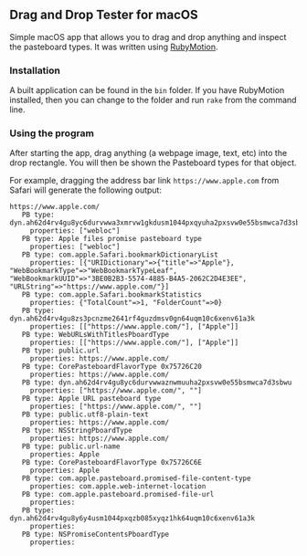 ## Drag and Drop Tester for macOS

Simple macOS app that allows you to drag and drop anything and inspect the pasteboard types.  It was written using [RubyMotion](http://www.rubymotion.com).

### Installation

A built application can be found in the `bin` folder.  If you have RubyMotion installed, then you can change to the folder and run `rake` from the command line.

### Using the program

After starting the app, drag anything (a webpage image, text, etc) into the drop rectangle.  You will
then be shown the Pasteboard types for that object.

For example, dragging the address bar link `https://www.apple.com` from Safari will generate
the following output:

```
https://www.apple.com/
   PB type: dyn.ah62d4rv4gu8yc6durvwwa3xmrvw1gkdusm1044pxqyuha2pxsvw0e55bsmwca7d3sbwu
     properties: ["webloc"]
   PB type: Apple files promise pasteboard type
     properties: ["webloc"]
   PB type: com.apple.Safari.bookmarkDictionaryList
     properties: [{"URIDictionary"=>{"title"=>"Apple"}, "WebBookmarkType"=>"WebBookmarkTypeLeaf", "WebBookmarkUUID"=>"3BE0B2B3-5574-4885-B4A5-2062C2D4E3EE", "URLString"=>"https://www.apple.com/"}]
   PB type: com.apple.Safari.bookmarkStatistics
     properties: {"TotalCount"=>1, "FolderCount"=>0}
   PB type: dyn.ah62d4rv4gu8zs3pcnzme2641rf4guzdmsv0gn64uqm10c6xenv61a3k
     properties: [["https://www.apple.com/"], ["Apple"]]
   PB type: WebURLsWithTitlesPboardType
     properties: [["https://www.apple.com/"], ["Apple"]]
   PB type: public.url
     properties: https://www.apple.com/
   PB type: CorePasteboardFlavorType 0x75726C20
     properties: https://www.apple.com/
   PB type: dyn.ah62d4rv4gu8yc6durvwwaznwmuuha2pxsvw0e55bsmwca7d3sbwu
     properties: ["https://www.apple.com/", ""]
   PB type: Apple URL pasteboard type
     properties: ["https://www.apple.com/", ""]
   PB type: public.utf8-plain-text
     properties: https://www.apple.com/
   PB type: NSStringPboardType
     properties: https://www.apple.com/
   PB type: public.url-name
     properties: Apple
   PB type: CorePasteboardFlavorType 0x75726C6E
     properties: Apple
   PB type: com.apple.pasteboard.promised-file-content-type
     properties: com.apple.web-internet-location
   PB type: com.apple.pasteboard.promised-file-url
     properties: 
   PB type: dyn.ah62d4rv4gu8y6y4usm1044pxqzb085xyqz1hk64uqm10c6xenv61a3k
     properties: 
   PB type: NSPromiseContentsPboardType
     properties: 
```